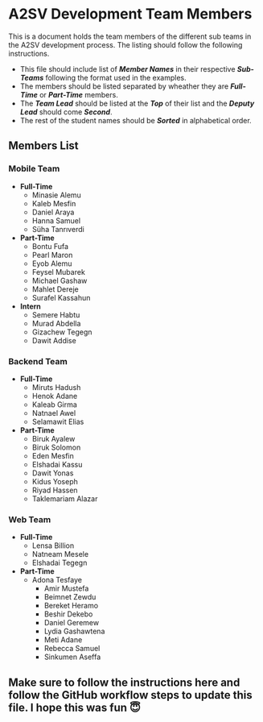 # A2SV Development Team Members

This is a document holds the team members of the different sub teams in the A2SV development process. The listing should follow the following instructions.

- This file should include list of **_Member Names_** in their respective **_Sub-Teams_** following the format used in the examples.
- The members should be listed separated by wheather they are **_Full-Time_** or **_Part-Time_** members.
- The **_Team Lead_** should be listed at the **_Top_** of their list and the **_Deputy Lead_** should come **_Second_**.
- The rest of the student names should be **_Sorted_** in alphabetical order.

## Members List

### Mobile Team

- **Full-Time**
  - Minasie Alemu
  - Kaleb Mesfin
  - Daniel Araya
  - Hanna Samuel
  - Süha Tanrıverdi
- **Part-Time**
  - Bontu Fufa
  - Pearl Maron
  - Eyob Alemu
  - Feysel Mubarek
  - Michael Gashaw
  - Mahlet Dereje
  - Surafel Kassahun
- **Intern**
  - Semere Habtu
  - Murad Abdella
  - Gizachew Tegegn
  - Dawit Addise

### Backend Team

- **Full-Time**
  - Miruts Hadush
  - Henok Adane
  - Kaleab Girma
  - Natnael Awel
  - Selamawit Elias
- **Part-Time**
  - Biruk Ayalew
  - Biruk Solomon
  - Eden Mesfin
  - Elshadai Kassu
  - Dawit Yonas
  - Kidus Yoseph
  - Riyad Hassen
  - Taklemariam Alazar

### Web Team

- **Full-Time**
  - Lensa Billion
  - Natneam Mesele
  - Elshadai Tegegn
- **Part-Time**
  - Adona Tesfaye
    - Amir Mustefa
    - Beimnet Zewdu
    - Bereket Heramo
    - Beshir Dekebo
    - Daniel Geremew
    - Lydia Gashawtena
    - Meti Adane
    - Rebecca Samuel
    - Sinkumen Aseffa

## Make sure to follow the instructions here and follow the GitHub workflow steps to update this file. I hope this was fun 😇
